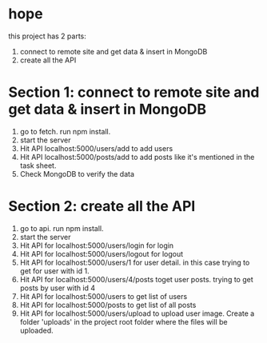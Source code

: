 # hope

this project has 2 parts:

1. connect to remote site and get data & insert in MongoDB 
2. create all the API


Section 1: connect to remote site and get data & insert in MongoDB 
====================================================================
1. go to fetch. run npm install.
2. start the server
3. Hit API localhost:5000/users/add to add users
4. Hit API localhost:5000/posts/add to add posts like it's mentioned in the task sheet.
5. Check MongoDB to verify the data


Section 2: create all the API 
====================================================================
1. go to api. run npm install.
2. start the server
3. Hit API for localhost:5000/users/login for login
4. Hit API for localhost:5000/users/logout for logout
5. Hit API for localhost:5000/users/1 for user detail. in this case trying to get for user with id 1.
6. Hit API for localhost:5000/users/4/posts toget user posts. trying to get posts by user with id 4
7. Hit API for localhost:5000/users to get list of users
8. Hit API for localhost:5000/posts to get list of all posts
9. Hit API for localhost:5000/users/upload to upload user image. Create a folder 'uploads' in the project root folder where the files will be uploaded.


